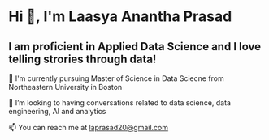 #  Hi 👋, I'm Laasya Anantha Prasad

## I am proficient in Applied Data Science and I love telling strories through data!

🌱 I'm currently pursuing Master of Science in Data Sciecne from Northeastern University in Boston

👯 I’m looking to having conversations related to data science, data engineering, AI and analytics

📫 You can reach me at laprasad20@gmail.com

